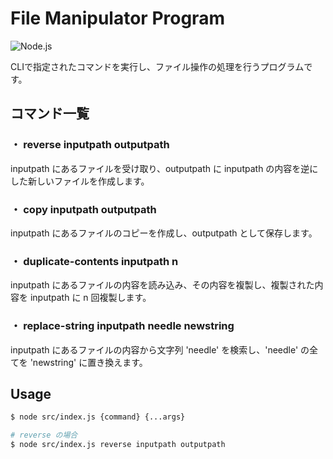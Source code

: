 # File Manipulator Program
![Node.js](https://img.shields.io/badge/Node.js-339933?logo=node.js&logoColor=white)

CLIで指定されたコマンドを実行し、ファイル操作の処理を行うプログラムです。

## コマンド一覧

### ・ reverse inputpath outputpath
inputpath にあるファイルを受け取り、outputpath に inputpath の内容を逆にした新しいファイルを作成します。
### ・ copy inputpath outputpath
inputpath にあるファイルのコピーを作成し、outputpath として保存します。
### ・ duplicate-contents inputpath n
inputpath にあるファイルの内容を読み込み、その内容を複製し、複製された内容を inputpath に n 回複製します。
### ・ replace-string inputpath needle newstring
inputpath にあるファイルの内容から文字列 'needle' を検索し、'needle' の全てを 'newstring' に置き換えます。
## Usage
````bash
$ node src/index.js {command} {...args}

# reverse の場合
$ node src/index.js reverse inputpath outputpath
````

